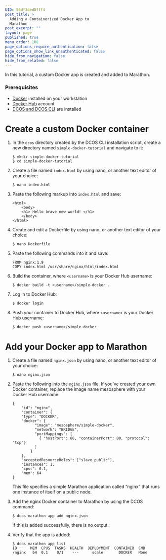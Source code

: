 ```yaml
---
UID: 56df3ded8fff4
post_title: >
  Adding a Containerized Docker App to
  Marathon
post_excerpt: ""
layout: page
published: true
menu_order: 100
page_options_require_authentication: false
page_options_show_link_unauthenticated: false
hide_from_navigation: false
hide_from_related: false
---
```

<p>In this tutorial, a custom Docker app is created and added to Marathon.</p>

<h3>Prerequisites</h3>

<ul>
<li><a href="https://www.docker.com">Docker</a> installed on your workstation</li>
<li><a href="https://hub.docker.com">Docker Hub</a> account</li>
<li><a href="../overview/installing/">DCOS and DCOS CLI</a> are installed</li>
</ul>

<h1>Create a custom Docker container</h1>

<ol>
<li><p>In the <code>dcos</code> directory created by the DCOS CLI installation script, create a new directory named <code>simple-docker-tutorial</code> and navigate to it:</p>

<pre><code>$ mkdir simple-docker-tutorial
$ cd simple-docker-tutorial
</code></pre></li>
<li><p>Create a file named <code>index.html</code> by using nano, or another text editor of your choice:</p>

<pre><code>$ nano index.html
</code></pre></li>
<li><p>Paste the following markup into <code>index.html</code> and save:</p>

<pre><code>&lt;html&gt;
    &lt;body&gt;
    &lt;h1&gt; Hello brave new world! &lt;/h1&gt;
    &lt;/body&gt;
&lt;/html&gt;
</code></pre></li>
<li><p>Create and edit a Dockerfile by using nano, or another text editor of your choice:</p>

<pre><code>$ nano Dockerfile
</code></pre></li>
<li><p>Paste the following commands into it and save:</p>

<pre><code>FROM nginx:1.9
COPY index.html /usr/share/nginx/html/index.html
</code></pre></li>
<li><p>Build the container, where <code>&lt;username&gt;</code> is your Docker Hub username:</p>

<pre><code>$ docker build -t &lt;username&gt;/simple-docker .
</code></pre></li>
<li><p>Log in to Docker Hub:</p>

<pre><code>$ docker login
</code></pre></li>
<li><p>Push your container to Docker Hub, where <code>&lt;username&gt;</code> is your Docker Hub username:</p>

<pre><code>$ docker push &lt;username&gt;/simple-docker
</code></pre></li>
</ol>

<h1>Add your Docker app to Marathon</h1>

<ol>
<li><p>Create a file named <code>nginx.json</code> by using nano, or another text editor of your choice:</p>

<pre><code>$ nano nginx.json
</code></pre></li>
<li><p>Paste the following into the <code>nginx.json</code> file. If you’ve created your own Docker container, replace the image name mesosphere with your Docker Hub username:</p>

<pre><code>{
    "id": "nginx",
    "container": {
    "type": "DOCKER",
    "docker": {
          "image": "mesosphere/simple-docker",
          "network": "BRIDGE",
          "portMappings": [
            { "hostPort": 80, "containerPort": 80, "protocol": "tcp"}
          ]
        }
    },
    "acceptedResourceRoles": ["slave_public"],
    "instances": 1,
    "cpus": 0.1,
    "mem": 64
}
</code></pre>

<p>This file specifies a simple Marathon application called “nginx” that runs one instance of itself on a public node.</p></li>
<li><p>Add the nginx Docker container to Marathon by using the DCOS command:</p>

<pre><code>$ dcos marathon app add nginx.json
</code></pre>

<p>If this is added successfully, there is no output.</p></li>
<li><p>Verify that the app is added:</p>

<pre><code>$ dcos marathon app list
ID      MEM  CPUS  TASKS  HEALTH  DEPLOYMENT  CONTAINER  CMD                        
/nginx   64  0.1    0/1    ---      scale       DOCKER   None
</code></pre></li>
</ol>